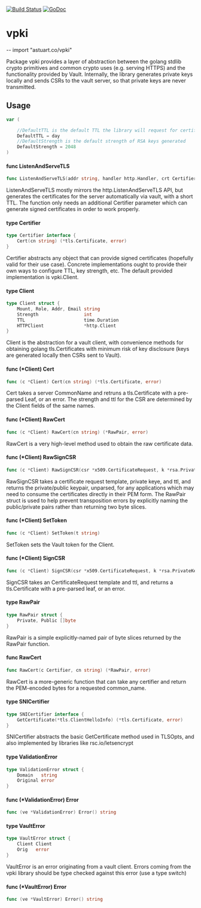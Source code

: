 [![Build Status](https://travis-ci.org/andrewstuart/vpki.svg?branch=master)](https://travis-ci.org/andrewstuart/vpki) [![GoDoc](https://godoc.org/astuart.co/vpki?status.svg)](https://godoc.org/astuart.co/vpki)

# vpki
--
    import "astuart.co/vpki"

Package vpki provides a layer of abstraction between the golang stdlib crypto
primitives and common crypto uses (e.g. serving HTTPS) and the functionality
provided by Vault. Internally, the library generates private keys locally and
sends CSRs to the vault server, so that private keys are never transmitted.

## Usage

```go
var (

	//DefaultTTL is the default TTL the library will request for certificates
	DefaultTTL = day
	//DefaultStrength is the default strength of RSA keys generated
	DefaultStrength = 2048
)
```

#### func  ListenAndServeTLS

```go
func ListenAndServeTLS(addr string, handler http.Handler, crt Certifier) error
```
ListenAndServeTLS mostly mirrors the http.ListenAndServeTLS API, but generates
the certificates for the server automatically via vault, with a short TTL. The
function only needs an additional Certifier parameter which can generate signed
certificates in order to work properly.

#### type Certifier

```go
type Certifier interface {
	Cert(cn string) (*tls.Certificate, error)
}
```

Certifier abstracts any object that can provide signed certificates (hopefully
valid for their use case). Concrete implementations ought to provide their own
ways to configure TTL, key strength, etc. The default provided implementation is
vpki.Client.

#### type Client

```go
type Client struct {
	Mount, Role, Addr, Email string
	Strength                 int
	TTL                      time.Duration
	HTTPClient               *http.Client
}
```

Client is the abstraction for a vault client, with convenience methods for
obtaining golang tls.Certificates with minimum risk of key disclosure (keys are
generated locally then CSRs sent to Vault).

#### func (*Client) Cert

```go
func (c *Client) Cert(cn string) (*tls.Certificate, error)
```
Cert takes a server CommonName and retruns a tls.Certificate with a pre-parsed
Leaf, or an error. The strength and ttl for the CSR are determined by the Client
fields of the same names.

#### func (*Client) RawCert

```go
func (c *Client) RawCert(cn string) (*RawPair, error)
```
RawCert is a very high-level method used to obtain the raw certificate data.

#### func (*Client) RawSignCSR

```go
func (c *Client) RawSignCSR(csr *x509.CertificateRequest, k *rsa.PrivateKey, ttl time.Duration) (*RawPair, error)
```
RawSignCSR takes a certificate request template, private keye, and ttl, and
returns the private/public keypair, unparsed, for any applications which may
need to consume the certificates directly in their PEM form. The RawPair struct
is used to help prevent transposition errors by explicitly naming the
public/private pairs rather than returning two byte slices.

#### func (*Client) SetToken

```go
func (c *Client) SetToken(t string)
```
SetToken sets the Vault token for the Client.

#### func (*Client) SignCSR

```go
func (c *Client) SignCSR(csr *x509.CertificateRequest, k *rsa.PrivateKey, ttl time.Duration) (*tls.Certificate, error)
```
SignCSR takes an CertificateRequest template and ttl, and returns a
tls.Certificate with a pre-parsed leaf, or an error.

#### type RawPair

```go
type RawPair struct {
	Private, Public []byte
}
```

RawPair is a simple explicitly-named pair of byte slices returned by the RawPair
function.

#### func  RawCert

```go
func RawCert(c Certifier, cn string) (*RawPair, error)
```
RawCert is a more-generic function that can take any certifier and return the
PEM-encoded bytes for a requested common_name.

#### type SNICertifier

```go
type SNICertifier interface {
	GetCertificate(*tls.ClientHelloInfo) (*tls.Certificate, error)
}
```

SNICertifier abstracts the basic GetCertificate method used in TLSOpts, and also
implemented by libraries like rsc.io/letsencrypt

#### type ValidationError

```go
type ValidationError struct {
	Domain   string
	Original error
}
```


#### func (*ValidationError) Error

```go
func (ve *ValidationError) Error() string
```

#### type VaultError

```go
type VaultError struct {
	Client Client
	Orig   error
}
```

VaultError is an error originating from a vault client. Errors coming from the
vpki library should be type checked against this error (use a type switch)

#### func (*VaultError) Error

```go
func (ve *VaultError) Error() string
```
